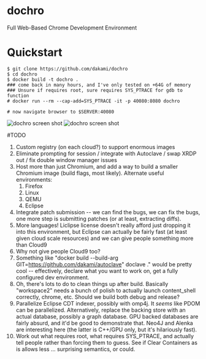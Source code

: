 # dochro
Full Web-Based Chrome Development Environment

# Quickstart

    $ git clone https://github.com/dakami/dochro
    $ cd dochro
    $ docker build -t dochro .
    ### come back in many hours, and I've only tested on +64G of memory
    ### Unsure if requires root, sure requires SYS_PTRACE for gdb to function
    # docker run --rm --cap-add=SYS_PTRACE -it -p 40080:8080 dochro
    
    # now navigate browser to $SERVER:40080
![dochro screen shot](https://i.imgur.com/TUY9V0I.png "")
![dochro screen shot](https://i.imgur.com/b4PYbay.png "")

#TODO

1. Custom registry (on each cloud?) to support enormous images
2. Eliminate prompting for session / integrate with Autoclave /
   swap XRDP out / fix double window manager issues
3. Host more than just Chromium, and add a way to build a smaller
   Chromium image (build flags, most likely).  Alternate useful environments:
   1. Firefox
   2. Linux
   3. QEMU
   4. Eclipse
4. Integrate patch submission -- we can find the bugs, we can fix the bugs,
   one more step is submitting patches (or at least, extracting diffs).
5. More languages!  Liclipse license doesn't really afford just dropping it
   into this environment, but Eclipse can actually be fairly fast (at least
   given cloud scale resources) and we can give people something more than
   Cloud9
6. Why not give people Cloud9 too? 
7. Something like "docker build --build-arg GIT=https://github.com/dakami/autoclave" doclave ."
   would be pretty cool -- effectively, declare what you want to work on, get
   a fully configured dev environment.
8. Oh, there's lots to do to clean things up after build.  Basically "workspace2"
   needs a bunch of polish to actually launch content_shell correctly, chrome,
   etc.  Should we build both debug and release?
9. Parallelize Eclipse CDT indexer, possibly with omp4j.  It *seems* like
   PDOM can be parallelized.  Alternatively, replace the backing store with
   an actual database, possibly a graph database.  GPU backed databases are
   fairly absurd, and it'd be good to demonstrate that.  Neo4J and Alenka
   are interesting here (the latter is C++/GPU only, but it's hilariously
   fast).
10. Work out what requires root, what requires SYS_PTRACE, and actually tell
    people rather than forcing them to guess.  See if Clear Containers as is
    allows less ... surprising semantics, or could.


